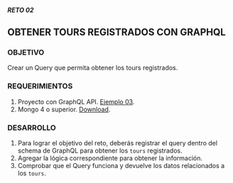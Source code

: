 ##### RETO 02
## OBTENER TOURS REGISTRADOS CON GRAPHQL
### OBJETIVO
Crear un Query que permita obtener los tours registrados.

### REQUERIMIENTOS
1. Proyecto con GraphQL API. [Ejemplo 03](https://github.com/coderdiaz/graphql-course-express/tree/ejemplo-03).
2. Mongo 4 o superior. [Download](https://www.mongodb.com/download-center/community).

### DESARROLLO
1. Para lograr el objetivo del reto, deberás registrar el query dentro del schema de GraphQL para obtener los `tours` registrados.
2. Agregar la lógica correspondiente para obtener la información.
3. Comprobar que el Query funciona y devuelve los datos relacionados a los `tours`.
